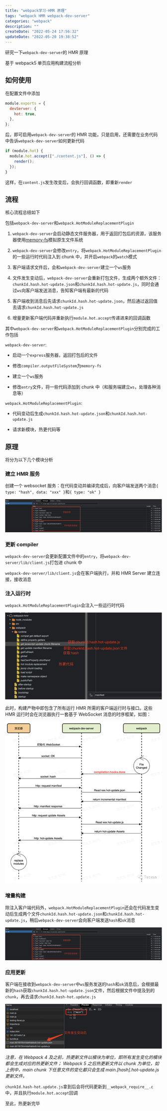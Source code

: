 ```yaml
---
title: "webpack学习-HMR 原理"
tags: "webpack HMR webpack-dev-server"
categories: "webpack"
description: ""
createDate: "2022-05-24 17:56:32"
updateDate: "2022-05-20 19:38:52"
---
```


研究一下`webpack-dev-server`的 HMR 原理

基于 webpack5 单页应用构建流程分析

## 如何使用

在配置文件中添加

```js
module.exports = {
  devServer: {
    hot: true,
  },
};
```

后，即可启用`webpack-dev-server`的 HMR 功能，只是启用，还需要在业务代码中告诉`webpack-dev-server`如何更新代码

```js
if (module.hot) {
  module.hot.accept(["./content.js"], () => {
    render();
  });
}
```

这样，在`content.js`发生改变后，会执行回调函数，即重新`render`

## 流程

核心流程总结如下

包括`webpack-dev-server`和`webpack.HotModuleReplacementPlugin`

1. `webpack-dev-server`会启动静态文件服务器，用于返回打包后的资源，该服务器使用[memory-fs](https://github.com/webpack/memory-fs)模拟原生文件系统

2. `webpack-dev-server`会修改`entry`，将`webpack.HotModuleReplacementPlugin`的一些运行时代码注入到 chunk 中，并开启`webpack`的`watch`模式

3. 客户端请求文件后，会和`webpack-dev-server`建立一个`ws`服务

4. 文件发生变动后，`webpack-dev-server`会重新打包文件，生成两个额外文件：`chunkId.hash.hot-update.json`和`chunkId.hash.hot-update.js`，同时会通过`ws`向客户端发送消息，告知客户端有最新的代码

5. 客户端收到消息后先请求`chunkId.hash.hot-update.json`，然后通过返回值去请求`chunkId.hash.hot-update.js`

6. 增量更新客户端代码并重新执行`module.hot.accept`传递进来的回调函数

其中`webpack-dev-server`和`webpack.HotModuleReplacementPlugin`分别完成的工作包括

`webpack-dev-server`:

- 启动一个`express`服务器，返回打包后的文件

- 修改`compiler.outputFileSystem`为`memory-fs`

- 建立一个`ws`服务

- 修改`entry`文件，将一些代码添加到 chunk 中（和服务端建立`ws`，处理各种消息等）

`webpack.HotModuleReplacementPlugin`:

- 代码变动后生成`chunkId.hash.hot-update.json`和`chunkId.hash.hot-update.js`

- 请求新模块，热更代码等

## 原理

将分为以下几个模块分析

### 建立 HMR 服务

创建一个 websocket 服务：在代码变动并编译完成后，向客户端发送两个消息`{ type: "hash", data: "xxx" }`和`{ type: "ok" }`

![hmr websocket消息](/img/webpack-hmr-1.png)

### 更新 compiler

`webpack-dev-server`会更新配置文件中的`entry`，将`webpack-dev-server/lib/client.js`打包进 chunk 中

`webpack-dev-server/lib/client.js`会在客户端执行，并和 HMR Server 建立连接，接收消息

### 注入运行时

`webpack.HotModuleReplacementPlugin`会注入一些运行时代码

![hmr 运行时](/img/webpack-hmr-2.png)

此时，构建产物中即包含了所有运行 HMR 所需的客户端运行时与接口。这些 HMR 运行时会在浏览器执行一套基于 WebSocket 消息的时序框架，如图：

![hmr 运行时](/img/webpack-hmr-3.png)

### 增量构建

除注入客户端代码外，`webpack.HotModuleReplacementPlugin`还会在代码发生变动后生成两个文件`chunkId.hash.hot-update.json`和`chunkId.hash.hot-update.js`，稍后`webpack-dev-server`会向客户端发送`hash`和`ok`消息

![hmr 运行时](/img/webpack-hmr-1.png)

### 应用更新

客户端在接收到`webpack-dev-server`中`ws`服务发送的`hash`和`ok`消息后，会根据最新的`hash`获取`chunkId.hash.hot-update.json`文件，然后根据文件中提及到的`chunk`，再去请求`chunkId.hash-hot.update.js`

![hmr 运行时](/img/webpack-hmr-4.png)

*注意，在 Webpack 4 及之前，热更新文件以模块为单位，即所有发生变化的模块都会生成对应的热更新文件； Webpack 5 之后热更新文件以 chunk 为单位，如上例中，main chunk 下任意文件的变化都只会生成 main.[hash].hot-update.js 更新文件。*

`chunkId.hash-hot.update.js`拿到后会将代码更新到`__webpack_require__.c`中，并且执行`module.hot.accept`回调

至此，热更新完毕
